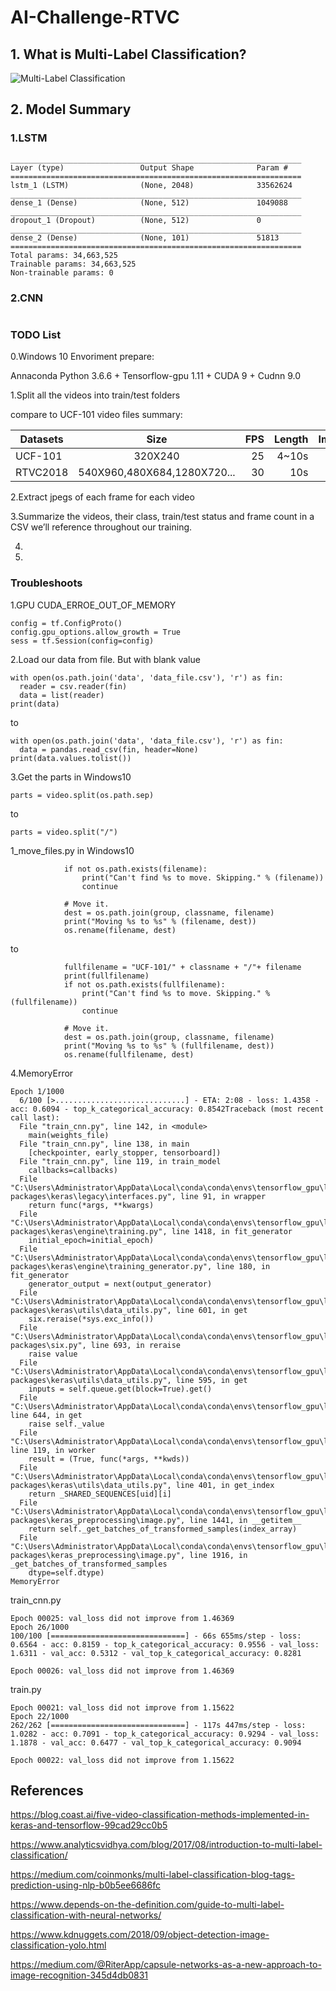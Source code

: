# AI-Challenge-RTVC

## 1. What is Multi-Label Classification?

![Multi-Label Classification](https://s3-ap-south-1.amazonaws.com/av-blog-media/wp-content/uploads/2017/08/25230246/beautiful_scenery_05_hd_picture_166257.jpg)

## 2. Model Summary

### 1.LSTM
```
_________________________________________________________________
Layer (type)                 Output Shape              Param #
=================================================================
lstm_1 (LSTM)                (None, 2048)              33562624
_________________________________________________________________
dense_1 (Dense)              (None, 512)               1049088
_________________________________________________________________
dropout_1 (Dropout)          (None, 512)               0
_________________________________________________________________
dense_2 (Dense)              (None, 101)               51813
=================================================================
Total params: 34,663,525
Trainable params: 34,663,525
Non-trainable params: 0
```
### 2.CNN
```

```

### TODO List

0.Windows 10 Envoriment prepare: 

Annaconda Python 3.6.6 + Tensorflow-gpu 1.11 + CUDA 9 + Cudnn 9.0

1.Split all the videos into train/test folders

compare to UCF-101 video files summary:

| Datasets      | Size                         | FPS   | Length | Images |
| ------------- |:----------------------------:| -----:|-------:|-------:|
| UCF-101       | 320X240                      | 25    | 4~10s  | 44     | 
| RTVC2018      | 540X960,480X684,1280X720...  | 30    | 10s    | 50     |

2.Extract jpegs of each frame for each video

3.Summarize the videos, their class, train/test status and frame count in a CSV we’ll reference throughout our training.

4.

5.

### Troubleshoots

1.GPU CUDA_ERROE_OUT_OF_MEMORY

```
config = tf.ConfigProto()
config.gpu_options.allow_growth = True
sess = tf.Session(config=config)
```

2.Load our data from file. But with blank value

```
with open(os.path.join('data', 'data_file.csv'), 'r') as fin:
  reader = csv.reader(fin)
  data = list(reader)
print(data)  
 ```
 
 to 
 
 ```
 with open(os.path.join('data', 'data_file.csv'), 'r') as fin:
   data = pandas.read_csv(fin, header=None)
 print(data.values.tolist())  
 ```
 
3.Get the parts in Windows10

```
parts = video.split(os.path.sep)
```
to
```
parts = video.split("/")
```

1_move_files.py in Windows10

```
            if not os.path.exists(filename):
                print("Can't find %s to move. Skipping." % (filename))
                continue

            # Move it.
            dest = os.path.join(group, classname, filename)
            print("Moving %s to %s" % (filename, dest))
            os.rename(filename, dest)
```
to

```
            fullfilename = "UCF-101/" + classname + "/"+ filename
            print(fullfilename)
            if not os.path.exists(fullfilename):
                print("Can't find %s to move. Skipping." % (fullfilename))
                continue

            # Move it.
            dest = os.path.join(group, classname, filename)
            print("Moving %s to %s" % (fullfilename, dest))
            os.rename(fullfilename, dest)
```

4.MemoryError

```
Epoch 1/1000
  6/100 [>.............................] - ETA: 2:08 - loss: 1.4358 - acc: 0.6094 - top_k_categorical_accuracy: 0.8542Traceback (most recent call last):
  File "train_cnn.py", line 142, in <module>
    main(weights_file)
  File "train_cnn.py", line 138, in main
    [checkpointer, early_stopper, tensorboard])
  File "train_cnn.py", line 119, in train_model
    callbacks=callbacks)
  File "C:\Users\Administrator\AppData\Local\conda\conda\envs\tensorflow_gpu\lib\site-packages\keras\legacy\interfaces.py", line 91, in wrapper
    return func(*args, **kwargs)
  File "C:\Users\Administrator\AppData\Local\conda\conda\envs\tensorflow_gpu\lib\site-packages\keras\engine\training.py", line 1418, in fit_generator
    initial_epoch=initial_epoch)
  File "C:\Users\Administrator\AppData\Local\conda\conda\envs\tensorflow_gpu\lib\site-packages\keras\engine\training_generator.py", line 180, in fit_generator
    generator_output = next(output_generator)
  File "C:\Users\Administrator\AppData\Local\conda\conda\envs\tensorflow_gpu\lib\site-packages\keras\utils\data_utils.py", line 601, in get
    six.reraise(*sys.exc_info())
  File "C:\Users\Administrator\AppData\Local\conda\conda\envs\tensorflow_gpu\lib\site-packages\six.py", line 693, in reraise
    raise value
  File "C:\Users\Administrator\AppData\Local\conda\conda\envs\tensorflow_gpu\lib\site-packages\keras\utils\data_utils.py", line 595, in get
    inputs = self.queue.get(block=True).get()
  File "C:\Users\Administrator\AppData\Local\conda\conda\envs\tensorflow_gpu\lib\multiprocessing\pool.py", line 644, in get
    raise self._value
  File "C:\Users\Administrator\AppData\Local\conda\conda\envs\tensorflow_gpu\lib\multiprocessing\pool.py", line 119, in worker
    result = (True, func(*args, **kwds))
  File "C:\Users\Administrator\AppData\Local\conda\conda\envs\tensorflow_gpu\lib\site-packages\keras\utils\data_utils.py", line 401, in get_index
    return _SHARED_SEQUENCES[uid][i]
  File "C:\Users\Administrator\AppData\Local\conda\conda\envs\tensorflow_gpu\lib\site-packages\keras_preprocessing\image.py", line 1441, in __getitem__
    return self._get_batches_of_transformed_samples(index_array)
  File "C:\Users\Administrator\AppData\Local\conda\conda\envs\tensorflow_gpu\lib\site-packages\keras_preprocessing\image.py", line 1916, in _get_batches_of_transformed_samples
    dtype=self.dtype)
MemoryError
```

train_cnn.py

```
Epoch 00025: val_loss did not improve from 1.46369
Epoch 26/1000
100/100 [==============================] - 66s 655ms/step - loss: 0.6564 - acc: 0.8159 - top_k_categorical_accuracy: 0.9556 - val_loss: 1.6311 - val_acc: 0.5312 - val_top_k_categorical_accuracy: 0.8281

Epoch 00026: val_loss did not improve from 1.46369
```

train.py

```
Epoch 00021: val_loss did not improve from 1.15622
Epoch 22/1000
262/262 [==============================] - 117s 447ms/step - loss: 1.0282 - acc: 0.7091 - top_k_categorical_accuracy: 0.9294 - val_loss: 1.1878 - val_acc: 0.6477 - val_top_k_categorical_accuracy: 0.9094

Epoch 00022: val_loss did not improve from 1.15622
```

## References

https://blog.coast.ai/five-video-classification-methods-implemented-in-keras-and-tensorflow-99cad29cc0b5

https://www.analyticsvidhya.com/blog/2017/08/introduction-to-multi-label-classification/

https://medium.com/coinmonks/multi-label-classification-blog-tags-prediction-using-nlp-b0b5ee6686fc

https://www.depends-on-the-definition.com/guide-to-multi-label-classification-with-neural-networks/

https://www.kdnuggets.com/2018/09/object-detection-image-classification-yolo.html

https://medium.com/@RiterApp/capsule-networks-as-a-new-approach-to-image-recognition-345d4db0831
